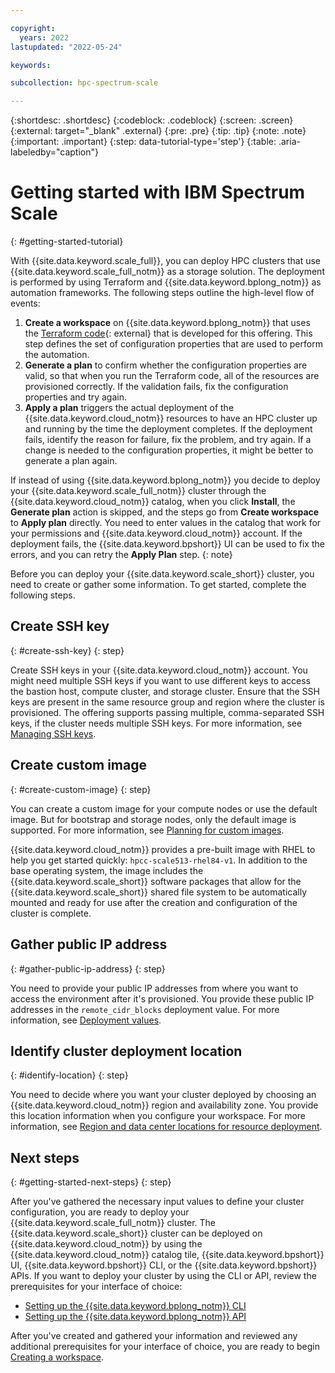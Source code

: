 ```yaml
---

copyright:
  years: 2022
lastupdated: "2022-05-24"

keywords: 

subcollection: hpc-spectrum-scale

---
```


{:shortdesc: .shortdesc}
{:codeblock: .codeblock}
{:screen: .screen}
{:external: target="_blank" .external}
{:pre: .pre}
{:tip: .tip}
{:note: .note}
{:important: .important}
{:step: data-tutorial-type='step'}
{:table: .aria-labeledby="caption"}

# Getting started with IBM Spectrum Scale
{: #getting-started-tutorial}

With {{site.data.keyword.scale_full}}, you can deploy HPC clusters that use {{site.data.keyword.scale_full_notm}} as a storage solution. The deployment is performed by using Terraform and {{site.data.keyword.bplong_notm}} as automation frameworks. The following steps outline the high-level flow of events:

1. **Create a workspace** on {{site.data.keyword.bplong_notm}} that uses the [Terraform code](https://github.com/IBM/ibm-spectrum-scale-ibm-cloud-schematics){: external} that is developed for this offering. This step defines the set of configuration properties that are used to perform the automation.
2. **Generate a plan** to confirm whether the configuration properties are valid, so that when you run the Terraform code, all of the resources are provisioned correctly. If the validation fails, fix the configuration properties and try again.
3. **Apply a plan** triggers the actual deployment of the {{site.data.keyword.cloud_notm}} resources to have an HPC cluster up and running by the time the deployment completes. If the deployment fails, identify the reason for failure, fix the problem, and try again. If a change is needed to the configuration properties, it might be better to generate a plan again.

If instead of using {{site.data.keyword.bplong_notm}} you decide to deploy your {{site.data.keyword.scale_full_notm}} cluster through the {{site.data.keyword.cloud_notm}} catalog, when you click **Install**, the **Generate plan** action is skipped, and the steps go from **Create workspace** to **Apply plan** directly. You need to enter values in the catalog that work for your permissions and {{site.data.keyword.cloud_notm}} account. If the deployment fails, the {{site.data.keyword.bpshort}} UI can be used to fix the errors, and you can retry the **Apply Plan** step.
{: note}

Before you can deploy your {{site.data.keyword.scale_short}} cluster, you need to create or gather some information. To get started, complete the following steps.

## Create SSH key
{: #create-ssh-key}
{: step}

Create SSH keys in your {{site.data.keyword.cloud_notm}} account. You might need multiple SSH keys if you want to use different keys to access the bastion host, compute cluster, and storage cluster. Ensure that the SSH keys are present in the same resource group and region where the cluster is provisioned. The offering supports passing multiple, comma-separated SSH keys, if the cluster needs multiple SSH keys. For more information, see [Managing SSH keys](/docs/vpc?topic=vpc-managing-ssh-keys).

## Create custom image
{: #create-custom-image}
{: step}

You can create a custom image for your compute nodes or use the default image. But for bootstrap and storage nodes, only the default image is supported. For more information, see [Planning for custom images](/docs/vpc?topic=vpc-planning-custom-images). 

{{site.data.keyword.cloud_notm}} provides a pre-built image with RHEL to help you get started quickly: `hpcc-scale513-rhel84-v1`. In addition to the base operating system, the image includes the {{site.data.keyword.scale_short}} software packages that allow for the {{site.data.keyword.scale_short}} shared file system to be automatically mounted and ready for use after the creation and configuration of the cluster is complete.

## Gather public IP address
{: #gather-public-ip-address}
{: step}

You need to provide your public IP addresses from where you want to access the environment after it's provisioned. You provide these public IP addresses in the `remote_cidr_blocks` deployment value. For more information, see [Deployment values](/docs/hpc-spectrum-scale?topic=hpc-spectrum-scale-deployment-values).

## Identify cluster deployment location
{: #identify-location}
{: step}

You need to decide where you want your cluster deployed by choosing an {{site.data.keyword.cloud_notm}} region and availability zone. You provide this location information when you configure your workspace. For more information, see [Region and data center locations for resource deployment](/docs/overview?topic=overview-locations).

## Next steps
{: #getting-started-next-steps}
{: step}

After you've gathered the necessary input values to define your cluster configuration, you are ready to deploy your {{site.data.keyword.scale_full_notm}} cluster. The {{site.data.keyword.scale_short}} cluster can be deployed on {{site.data.keyword.cloud_notm}} by using the {{site.data.keyword.cloud_notm}} catalog tile, {{site.data.keyword.bpshort}} UI, {{site.data.keyword.bpshort}} CLI, or the {{site.data.keyword.bpshort}} APIs. If you want to deploy your cluster by using the CLI or API, review the prerequisites for your interface of choice:

* [Setting up the {{site.data.keyword.bplong_notm}} CLI](/docs/hpc-spectrum-scale?topic=hpc-spectrum-scale-setting-up-cli)
* [Setting up the {{site.data.keyword.bplong_notm}} API](/docs/hpc-spectrum-scale?topic=hpc-spectrum-scale-setting-up-api)

After you've created and gathered your information and reviewed any additional prerequisites for your interface of choice, you are ready to begin [Creating a workspace](/docs/hpc-spectrum-scale?topic=hpc-spectrum-scale-creating-workspace).
